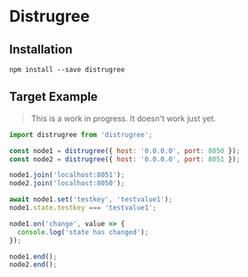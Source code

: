 # Distrugree

## Installation
```
npm install --save distrugree
```

## Target Example
> This is a work in progress. It doesn't work just yet.

```javascript
import distrugree from 'distrugree';

const node1 = distrugree({ host: '0.0.0.0', port: 8050 });
const node2 = distrugree({ host: '0.0.0.0', port: 8051 });

node1.join('localhost:8051');
node2.join('localhost:8050');

await node1.set('testkey', 'testvalue1');
node1.state.testkey === 'testvalue1';

node1.on('change', value => {
  console.log('state has changed');
});

node1.end();
node2.end();
```
